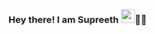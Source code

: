 ### Hey there! I am Supreeth <img src="https://media.giphy.com/media/hvRJCLFzcasrR4ia7z/giphy.gif" width="25px">👨‍💻
